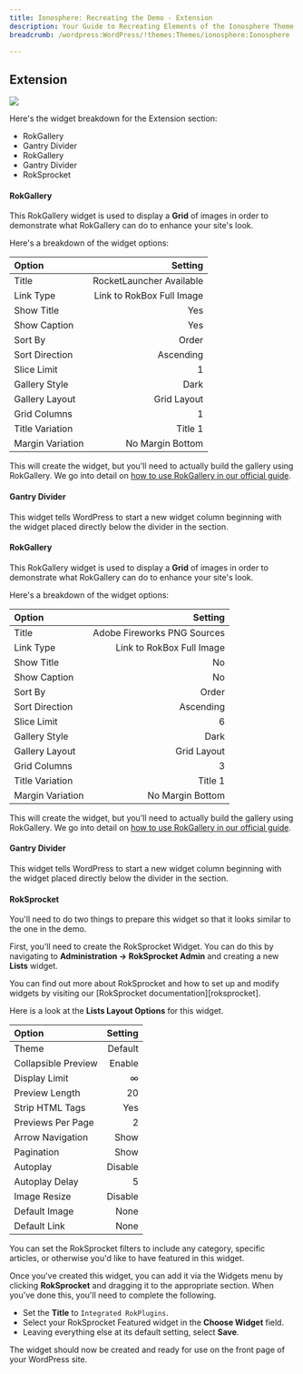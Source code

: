 ```yaml
---
title: Ionosphere: Recreating the Demo - Extension
description: Your Guide to Recreating Elements of the Ionosphere Theme for WordPress
breadcrumb: /wordpress:WordPress/!themes:Themes/ionosphere:Ionosphere

---
```


Extension
-----
![][demo]

Here's the widget breakdown for the Extension section:

* RokGallery
* Gantry Divider
* RokGallery
* Gantry Divider
* RokSprocket

#### RokGallery
This RokGallery widget is used to display a **Grid** of images in order to demonstrate what RokGallery can do to enhance your site's look.

Here's a breakdown of the widget options: 

| Option           |                   Setting |  
| :--------------- | ------------------------: |  
| Title            |  RocketLauncher Available |  
| Link Type        | Link to RokBox Full Image |  
| Show Title       |                       Yes |  
| Show Caption     |                       Yes |  
| Sort By          |                     Order |  
| Sort Direction   |                 Ascending |  
| Slice Limit      |                         1 |  
| Gallery Style    |                      Dark |  
| Gallery Layout   |               Grid Layout |  
| Grid Columns     |                         1 |  
| Title Variation  |                   Title 1 |  
| Margin Variation |          No Margin Bottom |  

This will create the widget, but you'll need to actually build the gallery using RokGallery. We go into detail on [how to use RokGallery in our official guide][rokgallery].

#### Gantry Divider
This widget tells WordPress to start a new widget column beginning with the widget placed directly below the divider in the section.

#### RokGallery
This RokGallery widget is used to display a **Grid** of images in order to demonstrate what RokGallery can do to enhance your site's look.

Here's a breakdown of the widget options: 

| Option           |                     Setting |  
| :--------------- | --------------------------: |  
| Title            | Adobe Fireworks PNG Sources |  
| Link Type        |   Link to RokBox Full Image |  
| Show Title       |                          No |  
| Show Caption     |                          No |  
| Sort By          |                       Order |  
| Sort Direction   |                   Ascending |  
| Slice Limit      |                           6 |  
| Gallery Style    |                        Dark |  
| Gallery Layout   |                 Grid Layout |  
| Grid Columns     |                           3 |  
| Title Variation  |                     Title 1 |  
| Margin Variation |            No Margin Bottom |  

This will create the widget, but you'll need to actually build the gallery using RokGallery. We go into detail on [how to use RokGallery in our official guide][rokgallery].

#### Gantry Divider
This widget tells WordPress to start a new widget column beginning with the widget placed directly below the divider in the section.

#### RokSprocket
You'll need to do two things to prepare this widget so that it looks similar to the one in the demo.

First, you'll need to create the RokSprocket Widget. You can do this by navigating to **Administration -> RokSprocket Admin** and creating a new **Lists** widget. 

You can find out more about RokSprocket and how to set up and modify widgets by visiting our [RokSprocket documentation][roksprocket].

Here is a look at the **Lists Layout Options** for this widget.

| Option              | Setting |  
| :------------------ | ------: |  
| Theme               | Default |  
| Collapsible Preview |  Enable |  
| Display Limit       |       ∞ |  
| Preview Length      |      20 |  
| Strip HTML Tags     |     Yes |  
| Previews Per Page   |       2 |  
| Arrow Navigation    |    Show |  
| Pagination          |    Show |  
| Autoplay            | Disable |  
| Autoplay Delay      |       5 |  
| Image Resize        | Disable |  
| Default Image       |    None |  
| Default Link        |    None |  

You can set the RokSprocket filters to include any category, specific articles, or otherwise you'd like to have featured in this widget.

Once you've created this widget, you can add it via the Widgets menu by clicking **RokSprocket** and dragging it to the appropriate section. When you've done this, you'll need to complete the following.

* Set the **Title** to `Integrated RokPlugins`.
* Select your RokSprocket Featured widget in the **Choose Widget** field.
* Leaving everything else at its default setting, select **Save**.

The widget should now be created and ready for use on the front page of your WordPress site.

[rokgallery]: ../../plugins/rokgallery
[demo]: assets/demo_11.jpeg